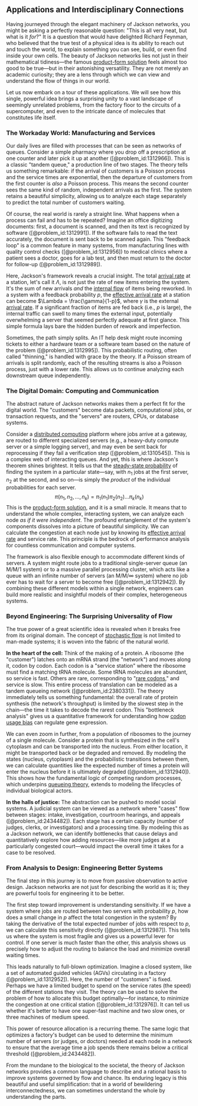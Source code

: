 ## Applications and Interdisciplinary Connections

Having journeyed through the elegant machinery of Jackson networks, you might be asking a perfectly reasonable question: "This is all very neat, but what is it *for*?" It is a question that would have delighted Richard Feynman, who believed that the true test of a physical idea is its ability to reach out and touch the world, to explain something you can see, build, or even find inside your own cells. The beauty of Jackson networks lies not just in their mathematical tidiness—the famous [product-form solution](@article_id:275070) feels almost too good to be true—but in their astonishing versatility. They are not merely an academic curiosity; they are a lens through which we can view and understand the flow of things in our world.

Let us now embark on a tour of these applications. We will see how this single, powerful idea brings a surprising unity to a vast landscape of seemingly unrelated problems, from the factory floor to the circuits of a supercomputer, and even to the intricate dance of molecules that constitutes life itself.

### The Workaday World: Manufacturing and Services

Our daily lives are filled with processes that can be seen as networks of queues. Consider a simple pharmacy where you drop off a prescription at one counter and later pick it up at another ([@problem_id:1312966]). This is a classic "tandem queue," a production line of two stages. The theory tells us something remarkable: if the arrival of customers is a Poisson process and the service times are exponential, then the departure of customers from the first counter is *also* a Poisson process. This means the second counter sees the same kind of random, independent arrivals as the first. The system retains a beautiful simplicity, allowing us to analyze each stage separately to predict the total number of customers waiting.

Of course, the real world is rarely a straight line. What happens when a process can fail and has to be repeated? Imagine an office digitizing documents: first, a document is scanned, and then its text is recognized by software ([@problem_id:1312991]). If the software fails to read the text accurately, the document is sent back to be scanned again. This "feedback loop" is a common feature in many systems, from manufacturing lines with quality control checks ([@problem_id:1312956]) to medical clinics where a patient sees a doctor, goes for a lab test, and then must return to the doctor for follow-up ([@problem_id:1312989]).

Here, Jackson's framework reveals a crucial insight. The total [arrival rate](@article_id:271309) at a station, let's call it $\Lambda$, is not just the rate of new items entering the system. It's the sum of new arrivals *and* the [internal flow](@article_id:155142) of items being reworked. In a system with a feedback probability $p$, the [effective arrival rate](@article_id:271673) at a station can become $\Lambda = \frac{\gamma}{1-p}$, where $\gamma$ is the external [arrival rate](@article_id:271309). If a significant fraction of items are fed back (i.e., $p$ is large), the internal traffic can swell to many times the external input, potentially overwhelming a server that seemed perfectly adequate at first glance. This simple formula lays bare the hidden burden of rework and imperfection.

Sometimes, the path simply splits. An IT help desk might route incoming tickets to either a hardware team or a software team based on the nature of the problem ([@problem_id:1312995]). This probabilistic routing, often called "thinning," is handled with grace by the theory. If a Poisson stream of arrivals is split randomly, each of the resulting streams is also a Poisson process, just with a lower rate. This allows us to continue analyzing each downstream queue independently.

### The Digital Domain: Computing and Communication

The abstract nature of Jackson networks makes them a perfect fit for the digital world. The "customers" become data packets, computational jobs, or transaction requests, and the "servers" are routers, CPUs, or database systems.

Consider a [distributed computing](@article_id:263550) platform where jobs arrive at a gateway, are routed to different specialized servers (e.g., a heavy-duty compute server or a simple logging server), and may even be sent back for reprocessing if they fail a verification step ([@problem_id:1310545]). This is a complex web of interacting queues. And yet, this is where Jackson's theorem shines brightest. It tells us that the [steady-state probability](@article_id:276464) of finding the system in a particular state—say, with $n_1$ jobs at the first server, $n_2$ at the second, and so on—is simply the *product* of the individual probabilities for each server.
$$ \pi(n_1, n_2, \dots, n_k) = \pi_1(n_1) \pi_2(n_2) \dots \pi_k(n_k) $$
This is the [product-form solution](@article_id:275070), and it is a small miracle. It means that to understand the whole complex, interacting system, we can analyze each node *as if it were independent*. The profound entanglement of the system's components dissolves into a picture of beautiful simplicity. We can calculate the congestion at each node just by knowing its [effective arrival rate](@article_id:271673) and service rate. This principle is the bedrock of performance analysis for countless communication and computer systems.

The framework is also flexible enough to accommodate different kinds of servers. A system might route jobs to a traditional single-server queue (an M/M/1 system) or to a massive parallel processing cluster, which acts like a queue with an infinite number of servers (an M/M/$\infty$ system) where no job ever has to wait for a server to become free ([@problem_id:1312942]). By combining these different models within a single network, engineers can build more realistic and insightful models of their complex, heterogeneous systems.

### Beyond Engineering: The Surprising Universality of Flow

The true power of a great scientific idea is revealed when it breaks free from its original domain. The concept of [stochastic flow](@article_id:181404) is not limited to man-made systems; it is woven into the fabric of the natural world.

**In the heart of the cell:** Think of the making of a protein. A ribosome (the "customer") latches onto an mRNA strand (the "network") and moves along it, codon by codon. Each codon is a "service station" where the ribosome must find a matching tRNA molecule. Some tRNA molecules are abundant, so service is fast. Others are rare, corresponding to "[rare codons](@article_id:185468)," and service is slow. This entire process of translation can be modeled as a tandem queueing network ([@problem_id:2380331]). The theory immediately tells us something fundamental: the overall rate of protein synthesis (the network's throughput) is limited by the slowest step in the chain—the time it takes to decode the rarest codon. This "bottleneck analysis" gives us a quantitative framework for understanding how [codon usage bias](@article_id:143267) can regulate gene expression.

We can even zoom in further, from a population of ribosomes to the journey of a single molecule. Consider a protein that is synthesized in the cell's cytoplasm and can be transported into the nucleus. From either location, it might be transported back or be degraded and removed. By modeling the states (nucleus, cytoplasm) and the probabilistic transitions between them, we can calculate quantities like the expected number of times a protein will enter the nucleus before it is ultimately degraded ([@problem_id:1312940]). This shows how the fundamental logic of competing random processes, which underpins [queueing theory](@article_id:273287), extends to modeling the lifecycles of individual biological actors.

**In the halls of justice:** The abstraction can be pushed to model social systems. A judicial system can be viewed as a network where "cases" flow between stages: intake, investigation, courtroom hearings, and appeals ([@problem_id:2434482]). Each stage has a certain capacity (number of judges, clerks, or investigators) and a processing time. By modeling this as a Jackson network, we can identify bottlenecks that cause delays and quantitatively explore how adding resources—like more judges at a particularly congested court—would impact the overall time it takes for a case to be resolved.

### From Analysis to Design: Engineering Better Systems

The final step in this journey is to move from passive observation to active design. Jackson networks are not just for describing the world as it is; they are powerful tools for engineering it to be better.

The first step toward improvement is understanding sensitivity. If we have a system where jobs are routed between two servers with probability $p$, how does a small change in $p$ affect the total congestion in the system? By taking the derivative of the total expected number of jobs with respect to $p$, we can calculate this sensitivity directly ([@problem_id:1312987]). This tells us where the system is most fragile and gives us a powerful lever for control. If one server is much faster than the other, this analysis shows us precisely how to adjust the routing to balance the load and minimize overall waiting times.

This leads naturally to full-blown optimization. Imagine a closed system, like a set of automated guided vehicles (AGVs) circulating in a factory ([@problem_id:1312952]). Here, the number of "customers" is fixed. Perhaps we have a limited budget to spend on the service rates (the speed) of the different stations they visit. The theory can be used to solve the problem of how to allocate this budget optimally—for instance, to minimize the congestion at one critical station ([@problem_id:1312976]). It can tell us whether it's better to have one super-fast machine and two slow ones, or three machines of medium speed.

This power of resource allocation is a recurring theme. The same logic that optimizes a factory's budget can be used to determine the minimum number of servers (or judges, or doctors) needed at each node in a network to ensure that the average time a job spends there remains below a critical threshold ([@problem_id:2434482]).

From the mundane to the biological to the societal, the theory of Jackson networks provides a common language to describe and a rational basis to improve systems governed by flow and chance. Its enduring legacy is this beautiful and useful simplification: that in a world of bewildering interconnectedness, we can sometimes understand the whole by understanding the parts.
